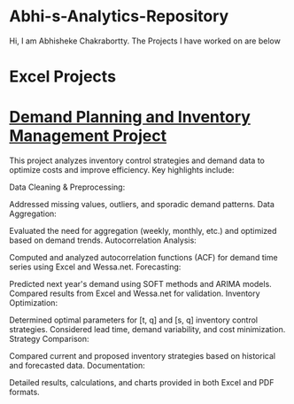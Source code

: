 # Abhi-s-Analytics-Repository
Hi, I am Abhisheke Chakrabortty. The Projects I have worked on are below
# Excel Projects
# [Demand Planning and Inventory Management Project](https://github.com/Abhi-c52/Abhi-s-Analytics-Repository/tree/525d0c38999c7f99f689ccf03446158712a025ae/Excel%20Project-%20Demand%20Planning%20and%20Inventory%20Management)
This project analyzes inventory control strategies and demand data to optimize costs and improve efficiency. Key highlights include:

Data Cleaning & Preprocessing:

Addressed missing values, outliers, and sporadic demand patterns.
Data Aggregation:

Evaluated the need for aggregation (weekly, monthly, etc.) and optimized based on demand trends.
Autocorrelation Analysis:

Computed and analyzed autocorrelation functions (ACF) for demand time series using Excel and Wessa.net.
Forecasting:

Predicted next year's demand using SOFT methods and ARIMA models.
Compared results from Excel and Wessa.net for validation.
Inventory Optimization:

Determined optimal parameters for [t, q] and [s, q] inventory control strategies.
Considered lead time, demand variability, and cost minimization.
Strategy Comparison:

Compared current and proposed inventory strategies based on historical and forecasted data.
Documentation:

Detailed results, calculations, and charts provided in both Excel and PDF formats.
